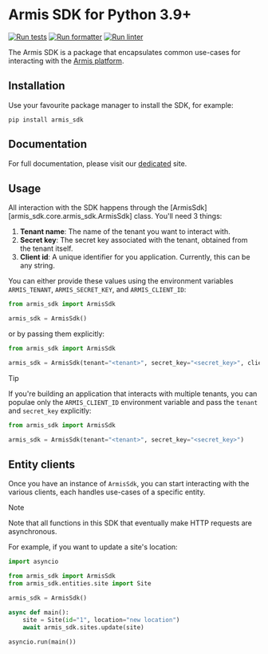 # Armis SDK for Python 3.9+
[![Run tests](https://github.com/ArmisSecurity/armis-sdk-python/actions/workflows/test.yml/badge.svg)](https://github.com/ArmisSecurity/armis-sdk-python/actions/workflows/test.yml)
[![Run formatter](https://github.com/ArmisSecurity/armis-sdk-python/actions/workflows/format.yml/badge.svg)](https://github.com/ArmisSecurity/armis-sdk-python/actions/workflows/format.yml)
[![Run linter](https://github.com/ArmisSecurity/armis-sdk-python/actions/workflows/lint.yml/badge.svg)](https://github.com/ArmisSecurity/armis-sdk-python/actions/workflows/lint.yml)

The Armis SDK is a package that encapsulates common use-cases for interacting with the [Armis platform](https://www.armis.com/).

## Installation
Use your favourite package manager to install the SDK, for example:
```shell
pip install armis_sdk
```

## Documentation
For full documentation, please visit our [dedicated](https://armis-armis-python-sdk.readthedocs-hosted.com/) site.

## Usage

All interaction with the SDK happens through the [ArmisSdk][armis_sdk.core.armis_sdk.ArmisSdk] class. You'll need 3 things:

1. **Tenant name**: The name of the tenant you want to interact with.
2. **Secret key**: The secret key associated with the tenant, obtained from the tenant itself.
3. **Client id**: A unique identifier for you application. Currently, this can be any string.

You can either provide these values using the environment variables `ARMIS_TENANT`, `ARMIS_SECRET_KEY`, and `ARMIS_CLIENT_ID`:
```python
from armis_sdk import ArmisSdk

armis_sdk = ArmisSdk()
```

or by passing them explicitly:
```python
from armis_sdk import ArmisSdk

armis_sdk = ArmisSdk(tenant="<tenant>", secret_key="<secret_key>", client_id="<client_id>")
```

> [!TIP]
> If you're building an application that interacts with multiple tenants, you can populae only the `ARMIS_CLIENT_ID` environment variable and pass the `tenant` and `secret_key` explicitly:
> ```python
> from armis_sdk import ArmisSdk
>
> armis_sdk = ArmisSdk(tenant="<tenant>", secret_key="<secret_key>")
> ```

## Entity clients
Once you have an instance of `ArmisSdk`, you can start interacting with the various clients, each handles use-cases of a specific entity.


> [!NOTE]
> Note that all functions in this SDK that eventually make HTTP requests are asynchronous.

For example, if you want to update a site's location:
```python
import asyncio

from armis_sdk import ArmisSdk
from armis_sdk.entities.site import Site

armis_sdk = ArmisSdk()

async def main():
    site = Site(id="1", location="new location")
    await armis_sdk.sites.update(site)

asyncio.run(main())
```

